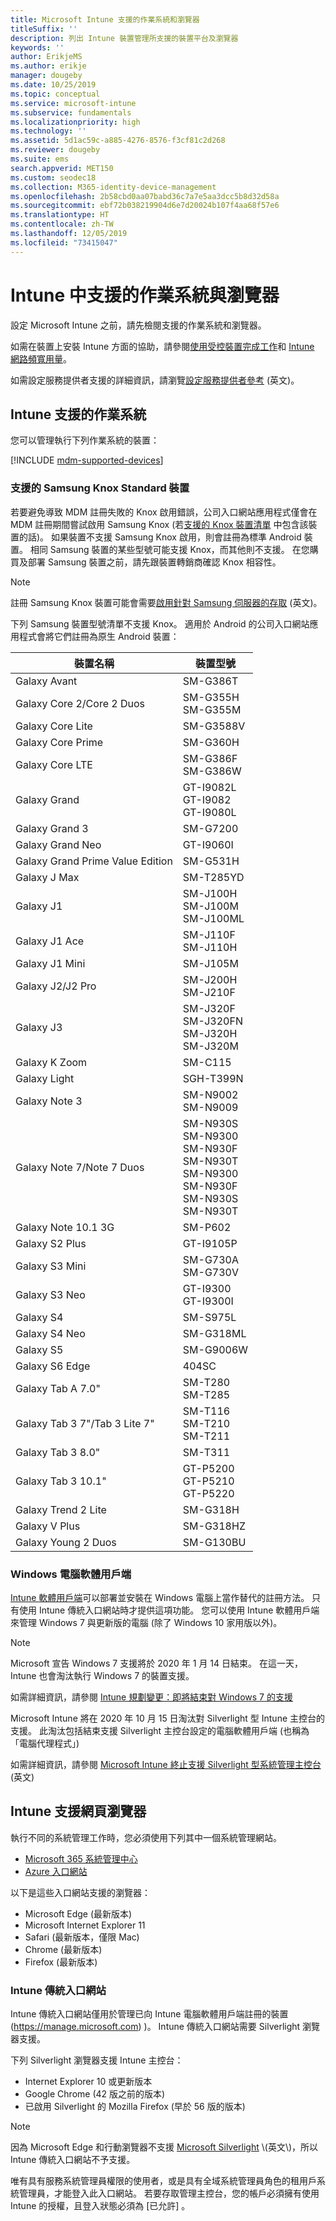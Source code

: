 ```yaml
---
title: Microsoft Intune 支援的作業系統和瀏覽器
titleSuffix: ''
description: 列出 Intune 裝置管理所支援的裝置平台及瀏覽器
keywords: ''
author: ErikjeMS
ms.author: erikje
manager: dougeby
ms.date: 10/25/2019
ms.topic: conceptual
ms.service: microsoft-intune
ms.subservice: fundamentals
ms.localizationpriority: high
ms.technology: ''
ms.assetid: 5d1ac59c-a885-4276-8576-f3cf81c2d268
ms.reviewer: dougeby
ms.suite: ems
search.appverid: MET150
ms.custom: seodec18
ms.collection: M365-identity-device-management
ms.openlocfilehash: 2b58cbd0aa07babd36c7a7e5aa3dcc5b8d32d58a
ms.sourcegitcommit: ebf72b038219904d6e7d20024b107f4aa68f57e6
ms.translationtype: HT
ms.contentlocale: zh-TW
ms.lasthandoff: 12/05/2019
ms.locfileid: "73415047"
---
```

# <a name="supported-operating-systems-and-browsers-in-intune"></a>Intune 中支援的作業系統與瀏覽器

設定 Microsoft Intune 之前，請先檢閱支援的作業系統和瀏覽器。

如需在裝置上安裝 Intune 方面的協助，請參閱[使用受控裝置完成工作](https://docs.microsoft.com/intune-user-help/company-portal-frequently-asked-questions)和 [Intune 網路頻寬用量](network-bandwidth-use.md)。

如需設定服務提供者支援的詳細資訊，請瀏覽[設定服務提供者參考](https://docs.microsoft.com/windows/client-management/mdm/configuration-service-provider-reference) \(英文\)。

## <a name="intune-supported-operating-systems"></a>Intune 支援的作業系統

您可以管理執行下列作業系統的裝置：

[!INCLUDE [mdm-supported-devices](../includes/mdm-supported-devices.md)]

### <a name="supported-samsung-knox-standard-devices"></a>支援的 Samsung Knox Standard 裝置

若要避免導致 MDM 註冊失敗的 Knox 啟用錯誤，公司入口網站應用程式僅會在 MDM 註冊期間嘗試啟用 Samsung Knox (若[支援的 Knox 裝置清單](https://www.samsungknox.com/knox-supported-devices/knox-workspace) 中包含該裝置的話)。 如果裝置不支援 Samsung Knox 啟用，則會註冊為標準 Android 裝置。 相同 Samsung 裝置的某些型號可能支援 Knox，而其他則不支援。 在您購買及部署 Samsung 裝置之前，請先跟裝置轉銷商確認 Knox 相容性。

> [!NOTE]
> 註冊 Samsung Knox 裝置可能會需要[啟用針對 Samsung 伺服器的存取](https://support.samsungknox.com/hc/articles/115013833108-Our-corporate-devices-are-behind-a-firewall-How-do-I-enable-Knox-Workspace-devices-to-contact-Samsung-servers) \(英文\)。

下列 Samsung 裝置型號清單不支援 Knox。 適用於 Android 的公司入口網站應用程式會將它們註冊為原生 Android 裝置：

| **裝置名稱** | **裝置型號** |
| --- | --- |
| Galaxy Avant | SM-G386T |
| Galaxy Core 2/Core 2 Duos | SM-G355H<br>SM-G355M |
| Galaxy Core Lite | SM-G3588V |
| Galaxy Core Prime | SM-G360H |
| Galaxy Core LTE | SM-G386F<br>SM-G386W |
| Galaxy Grand | GT-I9082L<br>GT-I9082<br>GT-I9080L |
| Galaxy Grand 3 | SM-G7200 |
| Galaxy Grand Neo | GT-I9060I |
| Galaxy Grand Prime Value Edition | SM-G531H |
| Galaxy J Max | SM-T285YD |
| Galaxy J1 | SM-J100H<br>SM-J100M<br>SM-J100ML |
| Galaxy J1 Ace | SM-J110F<br>SM-J110H |
| Galaxy J1 Mini | SM-J105M |
| Galaxy J2/J2 Pro | SM-J200H<br>SM-J210F |
| Galaxy J3 | SM-J320F<br>SM-J320FN<br>SM-J320H<br>SM-J320M |
| Galaxy K Zoom | SM-C115 |
| Galaxy Light | SGH-T399N |
| Galaxy Note 3 | SM-N9002<br>SM-N9009 |
| Galaxy Note 7/Note 7 Duos | SM-N930S<br>SM-N9300<br>SM-N930F<br>SM-N930T<br>SM-N9300<br>SM-N930F<br>SM-N930S<br>SM-N930T |
| Galaxy Note 10.1 3G | SM-P602 |
| Galaxy S2 Plus | GT-I9105P |
| Galaxy S3 Mini | SM-G730A<br>SM-G730V |
| Galaxy S3 Neo | GT-I9300<br>GT-I9300I |
| Galaxy S4 | SM-S975L |
| Galaxy S4 Neo | SM-G318ML |
| Galaxy S5 | SM-G9006W |
| Galaxy S6 Edge | 404SC |
| Galaxy Tab A 7.0&quot; | SM-T280<br>SM-T285 |
| Galaxy Tab 3 7&quot;/Tab 3 Lite 7&quot; | SM-T116<br>SM-T210<br>SM-T211 |
| Galaxy Tab 3 8.0&quot; | SM-T311 |
| Galaxy Tab 3 10.1&quot; | GT-P5200<br>GT-P5210<br>GT-P5220 |
| Galaxy Trend 2 Lite | SM-G318H |
| Galaxy V Plus | SM-G318HZ |
| Galaxy Young 2 Duos | SM-G130BU |

### <a name="windows-pc-software-client"></a>Windows 電腦軟體用戶端

[Intune 軟體用戶端](manage-windows-pcs-with-microsoft-intune.md)可以部署並安裝在 Windows 電腦上當作替代的註冊方法。 只有使用 Intune 傳統入口網站時才提供這項功能。 您可以使用 Intune 軟體用戶端來管理 Windows 7 與更新版的電腦 (除了 Windows 10 家用版以外)。

> [!Note]
> Microsoft 宣告 Windows 7 支援將於 2020 年 1 月 14 日結束。 在這一天，Intune 也會淘汰執行 Windows 7 的裝置支援。
>
> 如需詳細資訊，請參閱 [Intune 規劃變更：即將結束對 Windows 7 的支援](https://docs.microsoft.com/intune/fundamentals/whats-new#intune-plan-for-change-nearing-end-of-support-for-windows-7)
>
> Microsoft Intune 將在 2020 年 10 月 15 日淘汰對 Silverlight 型 Intune 主控台的支援。 此淘汰包括結束支援 Silverlight 主控台設定的電腦軟體用戶端 (也稱為「電腦代理程式」)
>
> 如需詳細資訊，請參閱 [Microsoft Intune 終止支援 Silverlight 型系統管理主控台](https://techcommunity.microsoft.com/t5/Intune-Customer-Success/Take-Action-Microsoft-Intune-ending-support-for-the-Silverlight/ba-p/916249) \(英文\)

<!--  ### Exchange ActiveSync management

You can manage [Exchange ActiveSync devices](../enrollment/device-enrollment.md#mobile-device-management-with-exchange-activesync-and-intune) from the Intune console. This option provides a limited set of management capabilities when compared to the other methods. See [Capabilities of built-in Mobile Device Management in Office 365](https://support.office.com/article/Capabilities-of-built-in-Mobile-Device-Management-for-Office-365-a1da44e5-7475-4992-be91-9ccec25905b0) for a list of supported devices.  -->

## <a name="intune-supported-web-browsers"></a>Intune 支援網頁瀏覽器

執行不同的系統管理工作時，您必須使用下列其中一個系統管理網站。

- [Microsoft 365 系統管理中心](https://go.microsoft.com/fwlink/p/?LinkId=698854)
- [Azure 入口網站](https://portal.azure.com/)

以下是這些入口網站支援的瀏覽器：

- Microsoft Edge (最新版本)
- Microsoft Internet Explorer 11
- Safari (最新版本，僅限 Mac)
- Chrome (最新版本)
- Firefox (最新版本)

### <a name="intune-classic-portal"></a>Intune 傳統入口網站

Intune 傳統入口網站僅用於管理已向 Intune 電腦軟體用戶端註冊的裝置 (https://manage.microsoft.com) )。 Intune 傳統入口網站需要 Silverlight 瀏覽器支援。

下列 Silverlight 瀏覽器支援 Intune 主控台：

- Internet Explorer 10 或更新版本
- Google Chrome (42 版之前的版本)
- 已啟用 Silverlight 的 Mozilla Firefox (早於 56 版的版本)

> [!Note]
> 因為 Microsoft Edge 和行動瀏覽器不支援 [Microsoft Silverlight](https://msdn.microsoft.com/library/cc838158(v=vs.95).aspx) \(英文\)，所以 Intune 傳統入口網站不予支援。

唯有具有服務系統管理員權限的使用者，或是具有全域系統管理員角色的租用戶系統管理員，才能登入此入口網站。 若要存取管理主控台，您的帳戶必須擁有使用 Intune 的授權，且登入狀態必須為 [已允許]  。
